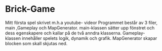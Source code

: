 # Brick-Game
Mitt första spel skrivet m.h.a youtube- videor
Programmet består av 3 filer, main ,Gameplay och MapGenerator.
main-klassen sätter upp fönstret och dess egenskapere och kallar på de två anndra klasserna. 
Gameplay- klassen innehåller spelets logik, dynamik och grafik.
MapGenerator skapar blocken som skall skjutas ned.
